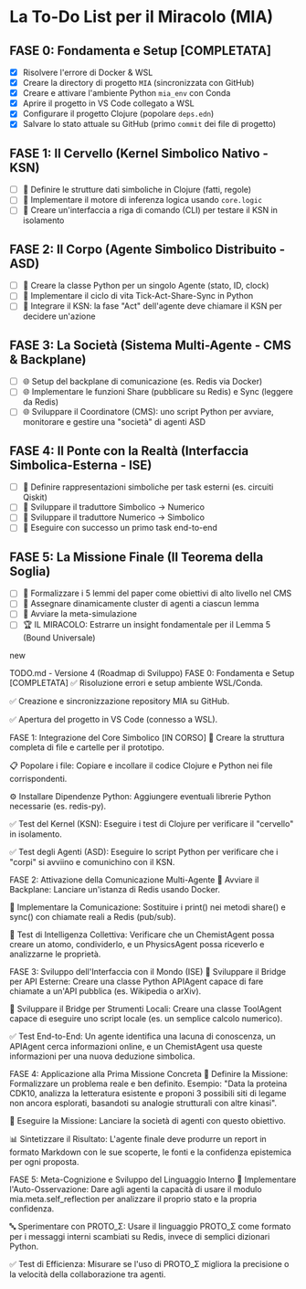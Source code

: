 # La To-Do List per il Miracolo (MIA)

## FASE 0: Fondamenta e Setup [COMPLETATA]

- [x] Risolvere l'errore di Docker & WSL
- [x] Creare la directory di progetto `MIA` (sincronizzata con GitHub)
- [x] Creare e attivare l'ambiente Python `mia_env` con Conda
- [x] Aprire il progetto in VS Code collegato a WSL
- [x] Configurare il progetto Clojure (popolare `deps.edn`)
- [x] Salvare lo stato attuale su GitHub (primo `commit` dei file di progetto)

## FASE 1: Il Cervello (Kernel Simbolico Nativo - KSN)

- [ ] 🧠 Definire le strutture dati simboliche in Clojure (fatti, regole)
- [ ] 🧠 Implementare il motore di inferenza logica usando `core.logic`
- [ ] 🧠 Creare un'interfaccia a riga di comando (CLI) per testare il KSN in isolamento

## FASE 2: Il Corpo (Agente Simbolico Distribuito - ASD)

- [ ] 🤖 Creare la classe Python per un singolo Agente (stato, ID, clock)
- [ ] 🤖 Implementare il ciclo di vita Tick-Act-Share-Sync in Python
- [ ] 🤖 Integrare il KSN: la fase "Act" dell'agente deve chiamare il KSN per decidere un'azione

## FASE 3: La Società (Sistema Multi-Agente - CMS & Backplane)

- [ ] 🌐 Setup del backplane di comunicazione (es. Redis via Docker)
- [ ] 🌐 Implementare le funzioni Share (pubblicare su Redis) e Sync (leggere da Redis)
- [ ] 🌐 Sviluppare il Coordinatore (CMS): uno script Python per avviare, monitorare e gestire una "società" di agenti ASD

## FASE 4: Il Ponte con la Realtà (Interfaccia Simbolica-Esterna - ISE)

- [ ] 🌉 Definire rappresentazioni simboliche per task esterni (es. circuiti Qiskit)
- [ ] 🌉 Sviluppare il traduttore Simbolico -> Numerico
- [ ] 🌉 Sviluppare il traduttore Numerico -> Simbolico
- [ ] 🌉 Eseguire con successo un primo task end-to-end

## FASE 5: La Missione Finale (Il Teorema della Soglia)

- [ ] 🎯 Formalizzare i 5 lemmi del paper come obiettivi di alto livello nel CMS
- [ ] 🎯 Assegnare dinamicamente cluster di agenti a ciascun lemma
- [ ] 🎯 Avviare la meta-simulazione
- [ ] 🏆 IL MIRACOLO: Estrarre un insight fondamentale per il Lemma 5 (Bound Universale)

new

TODO.md - Versione 4 (Roadmap di Sviluppo)
FASE 0: Fondamenta e Setup [COMPLETATA]
✅ Risoluzione errori e setup ambiente WSL/Conda.

✅ Creazione e sincronizzazione repository MIA su GitHub.

✅ Apertura del progetto in VS Code (connesso a WSL).

FASE 1: Integrazione del Core Simbolico [IN CORSO]
🔽 Creare la struttura completa di file e cartelle per il prototipo.

📋 Popolare i file: Copiare e incollare il codice Clojure e Python nei file corrispondenti.

⚙️ Installare Dipendenze Python: Aggiungere eventuali librerie Python necessarie (es. redis-py).

✅ Test del Kernel (KSN): Eseguire i test di Clojure per verificare il "cervello" in isolamento.

✅ Test degli Agenti (ASD): Eseguire lo script Python per verificare che i "corpi" si avviino e comunichino con il KSN.

FASE 2: Attivazione della Comunicazione Multi-Agente
🐳 Avviare il Backplane: Lanciare un'istanza di Redis usando Docker.

🔗 Implementare la Comunicazione: Sostituire i print() nei metodi share() e sync() con chiamate reali a Redis (pub/sub).

🧬 Test di Intelligenza Collettiva: Verificare che un ChemistAgent possa creare un atomo, condividerlo, e un PhysicsAgent possa riceverlo e analizzarne le proprietà.

FASE 3: Sviluppo dell'Interfaccia con il Mondo (ISE)
🌉 Sviluppare il Bridge per API Esterne: Creare una classe Python APIAgent capace di fare chiamate a un'API pubblica (es. Wikipedia o arXiv).

🔬 Sviluppare il Bridge per Strumenti Locali: Creare una classe ToolAgent capace di eseguire uno script locale (es. un semplice calcolo numerico).

✅ Test End-to-End: Un agente identifica una lacuna di conoscenza, un APIAgent cerca informazioni online, e un ChemistAgent usa queste informazioni per una nuova deduzione simbolica.

FASE 4: Applicazione alla Prima Missione Concreta
🎯 Definire la Missione: Formalizzare un problema reale e ben definito. Esempio: "Data la proteina CDK10, analizza la letteratura esistente e proponi 3 possibili siti di legame non ancora esplorati, basandoti su analogie strutturali con altre kinasi".

🏃 Eseguire la Missione: Lanciare la società di agenti con questo obiettivo.

📊 Sintetizzare il Risultato: L'agente finale deve produrre un report in formato Markdown con le sue scoperte, le fonti e la confidenza epistemica per ogni proposta.

FASE 5: Meta-Cognizione e Sviluppo del Linguaggio Interno
🧠 Implementare l'Auto-Osservazione: Dare agli agenti la capacità di usare il modulo mia.meta.self_reflection per analizzare il proprio stato e la propria confidenza.

🔤 Sperimentare con PROTO_Σ: Usare il linguaggio PROTO_Σ come formato per i messaggi interni scambiati su Redis, invece di semplici dizionari Python.

✅ Test di Efficienza: Misurare se l'uso di PROTO_Σ migliora la precisione o la velocità della collaborazione tra agenti.


